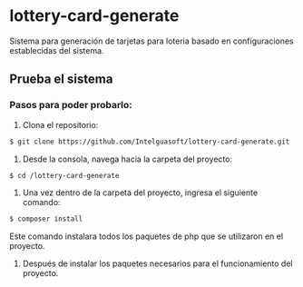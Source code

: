 # lottery-card-generate
Sistema para generación de tarjetas para loteria basado en configuraciones establecidas del sistema.

## Prueba el sistema
### Pasos para poder probarlo:
1. Clona el repositorio:
```bash
$ git clone https://github.com/Intelguasoft/lottery-card-generate.git
```

1. Desde la consola, navega hacia la carpeta del proyecto:
```bash
$ cd /lottery-card-generate
```

1. Una vez dentro de la carpeta del proyecto, ingresa el siguiente comando:
```bash
$ composer install
```
Este comando instalara todos los paquetes de php que se utilizaron en el proyecto.

1. Después de instalar los paquetes necesarios para el funcionamiento del proyecto.
```bash

```